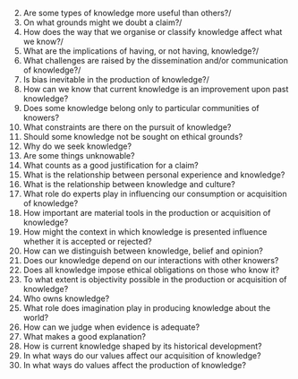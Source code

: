 
2. Are some types of knowledge more useful than others?/
4.  On what grounds might we doubt a claim?/
6.  How does the way that we organise or classify knowledge affect what we know?/
7.  What are the implications of having, or not having, knowledge?/
10.  What challenges are raised by the dissemination and/or communication of knowledge?/
12.  Is bias inevitable in the production of knowledge?/
13.  How can we know that current knowledge is an improvement upon past knowledge?
14.  Does some knowledge belong only to particular communities of knowers?
15.  What constraints are there on the pursuit of knowledge?
16.  Should some knowledge not be sought on ethical grounds?
17.  Why do we seek knowledge?
18.  Are some things unknowable?
19.  What counts as a good justification for a claim?
20.  What is the relationship between personal experience and knowledge?
21.  What is the relationship between knowledge and culture?
22.  What role do experts play in influencing our consumption or acquisition of knowledge?
23.  How important are material tools in the production or acquisition of knowledge?
24.  How might the context in which knowledge is presented influence whether it is accepted or rejected?
25.  How can we distinguish between knowledge, belief and opinion?
26.  Does our knowledge depend on our interactions with other knowers?
27.  Does all knowledge impose ethical obligations on those who know it?
28.  To what extent is objectivity possible in the production or acquisition of knowledge?
29.  Who owns knowledge?
30.  What role does imagination play in producing knowledge about the world?
31.  How can we judge when evidence is adequate?
32.  What makes a good explanation?
33.  How is current knowledge shaped by its historical development?
34.  In what ways do our values affect our acquisition of knowledge?
35.  In what ways do values affect the production of knowledge?